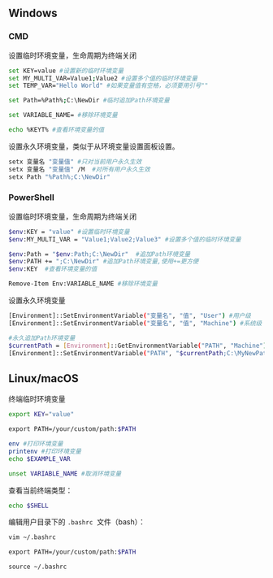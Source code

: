 ## Windows
### CMD
设置临时环境变量，生命周期为终端关闭
```bash
set KEY=value #设置新的临时环境变量
set MY_MULTI_VAR=Value1;Value2 #设置多个值的临时环境变量
set TEMP_VAR="Hello World" #如果变量值有空格，必须要用引号""

set Path=%Path%;C:\NewDir #临时追加Path环境变量

set VARIABLE_NAME= #移除环境变量

echo %KEYT% #查看环境变量的值
```
设置永久环境变量，类似于从环境变量设置面板设置。
```bash
setx 变量名 "变量值" #只对当前用户永久生效
setx 变量名 "变量值" /M  #对所有用户永久生效
setx Path "%Path%;C:\NewDir" 
```
### PowerShell
设置临时环境变量，生命周期为终端关闭
```bash
$env:KEY = "value" #设置临时环境变量
$env:MY_MULTI_VAR = "Value1;Value2;Value3" #设置多个值的临时环境变量

$env:Path = "$env:Path;C:\NewDir"  #追加Path环境变量
$env:PATH += ";C:\NewDir" #追加Path环境变量,使用+=更方便
$env:KEY  #查看环境变量的值

Remove-Item Env:VARIABLE_NAME #移除环境变量
```
设置永久环境变量
```bash
[Environment]::SetEnvironmentVariable("变量名", "值", "User") #用户级
[Environment]::SetEnvironmentVariable("变量名", "值", "Machine") #系统级

#永久追加Path环境变量
$currentPath = [Environment]::GetEnvironmentVariable("PATH", "Machine")
[Environment]::SetEnvironmentVariable("PATH", "$currentPath;C:\MyNewPath", "Machine")
```

## Linux/macOS
终端临时环境变量
```bash
export KEY="value"

export PATH=/your/custom/path:$PATH

env #打印环境变量
printenv #打印环境变量
echo $EXAMPLE_VAR

unset VARIABLE_NAME #取消环境变量
```

查看当前终端类型：
```bash
echo $SHELL
```
编辑用户目录下的 `.bashrc`  文件（bash）：
```bash
vim ~/.bashrc

export PATH=/your/custom/path:$PATH

source ~/.bashrc
```

